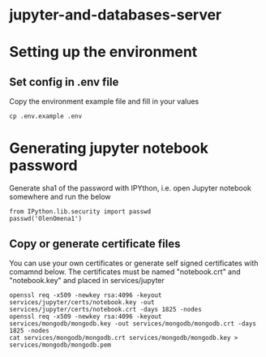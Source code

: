 # jupyter-and-databases-server

# Setting up the environment

## Set config in .env file

Copy the environment example file and fill in your values
```
cp .env.example .env
```

# Generating jupyter notebook password

Generate sha1 of the password with IPYthon, i.e. open Jupyter notebook somewhere and run the below
```
from IPython.lib.security import passwd
passwd('OlenOmena1')
```

## Copy or generate certificate files

You can use your own certificates or generate self signed certificates with comamnd below. The certificates must be named "notebook.crt" and "notebook.key" and placed in services/jupyter

```
openssl req -x509 -newkey rsa:4096 -keyout services/jupyter/certs/notebook.key -out services/jupyter/certs/notebook.crt -days 1825 -nodes
openssl req -x509 -newkey rsa:4096 -keyout services/mongodb/mongodb.key -out services/mongodb/mongodb.crt -days 1825 -nodes
cat services/mongodb/mongodb.crt services/mongodb/mongodb.key > services/mongodb/mongodb.pem
```